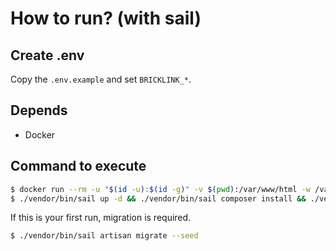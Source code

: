 # How to run? (with sail)
## Create .env
Copy the `.env.example` and set `BRICKLINK_*`.

## Depends
- Docker

## Command to execute
```bash
$ docker run --rm -u "$(id -u):$(id -g)" -v $(pwd):/var/www/html -w /var/www/html laravelsail/php82-composer:latest composer install --ignore-platform-reqs
$ ./vendor/bin/sail up -d && ./vendor/bin/sail composer install && ./vendor/bin/sail npm i && ./vendor/bin/sail npm run dev
```

If this is your first run, migration is required.

```bash
$ ./vendor/bin/sail artisan migrate --seed
```
